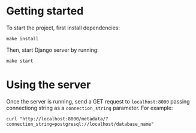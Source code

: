 # Getting started

To start the project, first install dependencies:
```
make install
```

Then, start Django server by running:
```
make start
```

# Using the server

Once the server is running, send a GET request to `localhost:8000` passing connectiong string as a `connection_string` parameter. For example:
```
curl "http://localhost:8000/metadata/?connection_string=postgresql://localhost/database_name"
```
